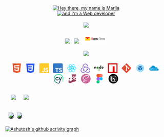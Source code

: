 <div style="margin: auto; width: 100%">
    <!-- Заголовок -->
    <p align="center" style="margin: 0">
        <a href="https://git.io/typing-svg">
            <img
                src="https://readme-typing-svg.herokuapp.com?font=Fira+Code&weight=600&size=30&pause=1000&color=24E8F7&width=560&lines=Hey+there+👋,+my+name+is+Mariia" alt="Hey there, my name is Mariia"
            />
        </a>
    </p>
    <p align="center" style="margin: 0">
        <a href="https://git.io/typing-svg">
            <img
                src="https://readme-typing-svg.herokuapp.com?font=Fira+Code&weight=600&size=30&pause=1000&color=24E8F7&width=435&lines=and+I'm+a+Web+developer" alt="and I'm a Web developer" 
            />
        </a>
    </p>
    <!-- Портфолио -->
    <p align="center" style="margin: 20px">
        <a href="https://mary-an-safronova.github.io/portfolio/" target="blank" style="color: white; margin: 0">
            <img src="https://img.shields.io/badge/Mariia Safronova's portfolio-24E8F7?style=for-the-badge">
        </a>
    </p>
    <!-- Контакты -->
    <p align="center" style="margin: 20px">
        <a href="https://t.me/Mary_Safronova" target="blank" 
            style="color: white; margin: 0">
                <img src="https://img.shields.io/badge/Telegram-2CA5E0?style=for-the-badge&logo=telegram&logoColor=white">
        </a>&nbsp;
        <a href="https://www.linkedin.com/in/mariia-safronova-1bb3a9288/" target="blank" 
            style="color: white; margin: 0">
                <img src="https://img.shields.io/badge/linkedin-%230077B5.svg?style=for-the-badge&logo=linkedin&logoColor=white">
        </a>&nbsp;
        <a href="mailto:mary.an.safronova@yandex.ru" target="blank" 
            style="color: white; margin: 0">
                <img src="./images/yandex-mail.jpeg" style="width: 77px">
        </a>
    </p>
    <!--  -->
    <p align="center" style="margin: 20px">
        <a href="https://www.codewars.com/users/mary-an-safronova" target="blank">
            <img src="https://www.codewars.com/users/mary-an-safronova/badges/small">
        </a>
    </p>
    <!-- Стек -->
    <p align="center" style="margin: 20px">
        <img src="./images/html5.png" style="width: 30px; margin-right: 5px" title="HTML5" alt="HTML5">&nbsp;
        <img src="./images/css.png" style="width: 30px; margin-right: 5px" title="CSS" alt="CSS">&nbsp;
        <img src="./images/js.png" style="width: 30px; margin-right: 5px" title="JavaScript" alt="JavaScript">&nbsp;
        <img src="./images/typeScript.png" style="width: 30px; margin-right: 5px" title="TypeScript" alt="TypeScript">&nbsp;
        <img src="./images/react.png" style="width: 30px; margin-right: 5px" title="React" alt="React">&nbsp;
        <img src="./images/redux.png" style="width: 30px; margin-right: 5px" title="Redux" alt="Redux">&nbsp;
        <img src="./images/node_js.png" style="width: 30px; margin-right: 5px" title="Node.js" alt="Node.js">&nbsp;
        <img src="./images/npm.png" style="width: 30px; margin-right: 5px" title="npm" alt="npm">&nbsp;
        <img src="./images/git.png" style="width: 30px; margin-right: 5px" title="Git" alt="Git">&nbsp;
        <img src="./images/webPack.png" style="width: 30px; margin-right: 5px" title="Webpack" alt="Webpack">&nbsp;
        <img src="./images/restAPI.png" style="width: 30px; margin-right: 5px" title="REST API" alt="REST API">&nbsp;
        <img src="./images/cypress.png" style="width: 30px; margin-right: 5px" title="Cypress" alt="Cypress">&nbsp;
        <img src="./images/jest.png" style="width: 30px; margin-right: 5px" title="Jest" alt="Jest">&nbsp;
        <img src="./images/sass.png" style="width: 30px; margin-right: 5px" title="Sass" alt="Sass">&nbsp;
        <img src="./images/figma.png" style="width: 30px; margin-right: 5px" title="Figma" alt="Figma">&nbsp;
        <img src="./images/notion.png" style="width: 30px; margin-right: 5px" title="Notion" alt="Notion">&nbsp;
    </p>
</div>
<table align="center" style="border-spacing: 10px; border-collapse: inherit">
    <tr style="background-color: transparent">
        <td style="border-radius: 7px">
            <!-- GitHub Profile Trophy -->
            <p align="center" style="margin: 0; paddig: 0">
                <picture>
                    <source
                        srcset="https://github-profile-trophy.vercel.app/?username=mary-an-safronova&no-frame=true&no-bg=true&theme=algolia&row=2&column=3"
                        media="(prefers-color-scheme: dark)"
                    />
                    <source
                        srcset="https://github-profile-trophy.vercel.app/?username=mary-an-safronova&no-frame=true&no-bg=true&theme=algolia&row=2&column=3"
                        media="(prefers-color-scheme: light), (prefers-color-scheme: no-preference)"
                    />
                    <img src="https://github-profile-trophy.vercel.app/?username=mary-an-safronova&no-frame=true&no-bg=true&theme=algolia&row=2&column=3" />
                </picture>
            </p>
        </td>
        <td style="border-radius: 7px">
            <!-- GitHub Streak Stats -->
            <p align="center" style="margin: 0; paddig: 0">
                <picture>
                    <source
                        srcset="http://github-readme-streak-stats.herokuapp.com?user=mary-an-safronova&theme=transparent&hide_border=true"
                        media="(prefers-color-scheme: dark)"
                    />
                    <source
                        srcset="http://github-readme-streak-stats.herokuapp.com?user=mary-an-safronova&theme=transparent&hide_border=true"
                        media="(prefers-color-scheme: light), (prefers-color-scheme: no-preference)"
                    />
                    <img src="http://github-readme-streak-stats.herokuapp.com?user=mary-an-safronova&theme=transparent&hide_border=true" />
                </picture>
            </p>
        </td>
    </tr>
</table>
<table align="center" style="border-spacing: 10px; border-collapse: inherit">
    <tr style="background-color: rgb(13, 17, 23)">
        <td style="padding: 0; border-radius: 7px">
            <!-- GitHub Stats -->
            <p align="center" style="margin: 0; paddig: 0">
                <picture>
                    <source
                        srcset="https://github-readme-stats-skyz.vercel.app/api?username=mary-an-safronova&show_icons=true&theme=github_dark&hide_border=true"
                        media="(prefers-color-scheme: dark)"
                    />
                    <source
                        srcset="https://github-readme-stats-skyz.vercel.app/api?username=mary-an-safronova&show_icons=true&theme=github_dark&hide_border=true"
                        media="(prefers-color-scheme: light), (prefers-color-scheme: no-preference)"
                    />
                    <img src="https://github-readme-stats.vercel.app/api?username=mary-an-safronova&show_icons=true&hide_border=true" />
                </picture>
            </p>
        </td>
        <td style="padding: 0; border-radius: 7px">
            <!-- Most Used Languages -->
            <p align="center"  style="margin: 0; paddig: 0">
                <picture>
                    <source
                        srcset="https://github-readme-stats-skyz.vercel.app/api/top-langs/?username=mary-an-safronova&layout=compact&theme=github_dark&hide_border=true"
                        media="(prefers-color-scheme: dark)"
                    />
                    <source
                        srcset="https://github-readme-stats-skyz.vercel.app/api/top-langs/?username=mary-an-safronova&layout=compact&theme=github_dark&hide_border=true"
                        media="(prefers-color-scheme: light), (prefers-color-scheme: no-preference)"
                    />
                    <img src="https://github-readme-stats.vercel.app/api/top-langs/?username=mary-an-safronova&layout=compact&theme=dark&hide_border=true" />
                </picture>
            </p>
        </td>
    </tr>
</table>

[![Ashutosh's github activity graph](https://github-readme-activity-graph.vercel.app/graph?username=mary-an-safronova&theme=react-dark&bg_color=transparent&color=24d7ff&title_color=24d7ff&line=24d7ff&point=24d7ff&area_color=24d7ff&hide_border=true)](https://github.com/mary-an-safronova/github-readme-activity-graph)